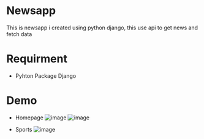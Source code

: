 # Newsapp
This is newsapp i created using python django,
this use api to get news and fetch data 

# Requirment
- Pyhton Package Django 

# Demo
- Homepage
![image](https://user-images.githubusercontent.com/118842678/203389933-c5f2e425-4283-4238-923f-c6d159944a78.png)
![image](https://user-images.githubusercontent.com/118842678/203390778-e79e5ee9-477b-4c28-9c8c-cfb812281213.png)


- Sports
![image](https://user-images.githubusercontent.com/118842678/203390184-1256c145-ddf9-4fc8-9e08-19ef35e43da1.png)


